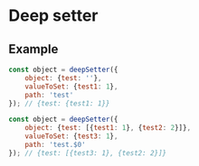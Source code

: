 # Deep setter

## Example

```javascript
const object = deepSetter({
    object: {test: ''},
    valueToSet: {test1: 1},
    path: 'test'
}); // {test: {test1: 1}}
```
```javascript
const object = deepSetter({
    object: {test: [{test1: 1}, {test2: 2}]},
    valueToSet: {test3: 1},
    path: 'test.$0'
}); // {test: [{test3: 1}, {test2: 2}]}
```
